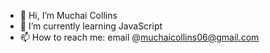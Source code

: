 - 👋 Hi, I’m Muchai Collins
- 🌱 I’m currently learning JavaScript
- 📫 How to reach me: email @muchaicollins06@gmail.com

<!---
MuchaiSr/MuchaiSr is a ✨ special ✨ repository because its `README.md` (this file) appears on your GitHub profile.
You can click the Preview link to take a look at your changes.
--->

